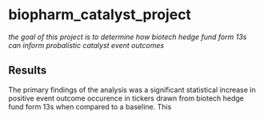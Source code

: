 # biopharm_catalyst_project
*the goal of this project is to determine how biotech hedge fund form 13s can inform probalistic catalyst event outcomes*

## Results
The primary findings of the analysis was a significant statistical increase in positive event outcome occurence in tickers drawn from biotech hedge fund form 13s when compared to a baseline. This 
